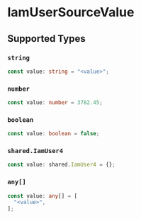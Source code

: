 # IamUserSourceValue


## Supported Types

### `string`

```typescript
const value: string = "<value>";
```

### `number`

```typescript
const value: number = 3782.45;
```

### `boolean`

```typescript
const value: boolean = false;
```

### `shared.IamUser4`

```typescript
const value: shared.IamUser4 = {};
```

### `any[]`

```typescript
const value: any[] = [
  "<value>",
];
```

